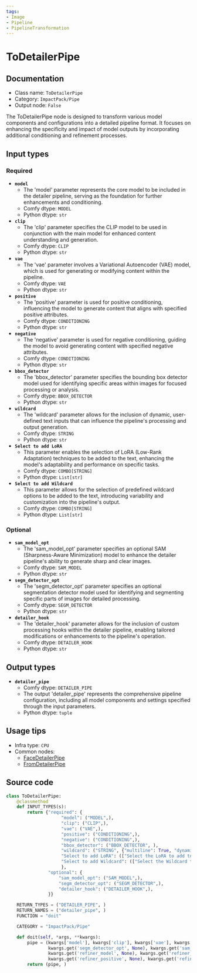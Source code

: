 ```yaml
---
tags:
- Image
- Pipeline
- PipelineTransformation
---
```


# ToDetailerPipe
## Documentation
- Class name: `ToDetailerPipe`
- Category: `ImpactPack/Pipe`
- Output node: `False`

The ToDetailerPipe node is designed to transform various model components and configurations into a detailed pipeline format. It focuses on enhancing the specificity and impact of model outputs by incorporating additional conditioning and refinement processes.
## Input types
### Required
- **`model`**
    - The 'model' parameter represents the core model to be included in the detailer pipeline, serving as the foundation for further enhancements and conditioning.
    - Comfy dtype: `MODEL`
    - Python dtype: `str`
- **`clip`**
    - The 'clip' parameter specifies the CLIP model to be used in conjunction with the main model for enhanced content understanding and generation.
    - Comfy dtype: `CLIP`
    - Python dtype: `str`
- **`vae`**
    - The 'vae' parameter involves a Variational Autoencoder (VAE) model, which is used for generating or modifying content within the pipeline.
    - Comfy dtype: `VAE`
    - Python dtype: `str`
- **`positive`**
    - The 'positive' parameter is used for positive conditioning, influencing the model to generate content that aligns with specified positive attributes.
    - Comfy dtype: `CONDITIONING`
    - Python dtype: `str`
- **`negative`**
    - The 'negative' parameter is used for negative conditioning, guiding the model to avoid generating content with specified negative attributes.
    - Comfy dtype: `CONDITIONING`
    - Python dtype: `str`
- **`bbox_detector`**
    - The 'bbox_detector' parameter specifies the bounding box detector model used for identifying specific areas within images for focused processing or analysis.
    - Comfy dtype: `BBOX_DETECTOR`
    - Python dtype: `str`
- **`wildcard`**
    - The 'wildcard' parameter allows for the inclusion of dynamic, user-defined text inputs that can influence the pipeline's processing and output generation.
    - Comfy dtype: `STRING`
    - Python dtype: `str`
- **`Select to add LoRA`**
    - This parameter enables the selection of LoRA (Low-Rank Adaptation) techniques to be added to the text, enhancing the model's adaptability and performance on specific tasks.
    - Comfy dtype: `COMBO[STRING]`
    - Python dtype: `List[str]`
- **`Select to add Wildcard`**
    - This parameter allows for the selection of predefined wildcard options to be added to the text, introducing variability and customization into the pipeline's output.
    - Comfy dtype: `COMBO[STRING]`
    - Python dtype: `List[str]`
### Optional
- **`sam_model_opt`**
    - The 'sam_model_opt' parameter specifies an optional SAM (Sharpness-Aware Minimization) model to enhance the detailer pipeline's ability to generate sharp and clear images.
    - Comfy dtype: `SAM_MODEL`
    - Python dtype: `str`
- **`segm_detector_opt`**
    - The 'segm_detector_opt' parameter specifies an optional segmentation detector model used for identifying and segmenting specific parts of images for detailed processing.
    - Comfy dtype: `SEGM_DETECTOR`
    - Python dtype: `str`
- **`detailer_hook`**
    - The 'detailer_hook' parameter allows for the inclusion of custom processing hooks within the detailer pipeline, enabling tailored modifications or enhancements to the pipeline's operation.
    - Comfy dtype: `DETAILER_HOOK`
    - Python dtype: `str`
## Output types
- **`detailer_pipe`**
    - Comfy dtype: `DETAILER_PIPE`
    - The output 'detailer_pipe' represents the comprehensive pipeline configuration, including all model components and settings specified through the input parameters.
    - Python dtype: `tuple`
## Usage tips
- Infra type: `CPU`
- Common nodes:
    - [FaceDetailerPipe](../../ComfyUI-Impact-Pack/Nodes/FaceDetailerPipe.md)
    - [FromDetailerPipe](../../ComfyUI-Impact-Pack/Nodes/FromDetailerPipe.md)



## Source code
```python
class ToDetailerPipe:
    @classmethod
    def INPUT_TYPES(s):
        return {"required": {
                     "model": ("MODEL",),
                     "clip": ("CLIP",),
                     "vae": ("VAE",),
                     "positive": ("CONDITIONING",),
                     "negative": ("CONDITIONING",),
                     "bbox_detector": ("BBOX_DETECTOR", ),
                     "wildcard": ("STRING", {"multiline": True, "dynamicPrompts": False}),
                     "Select to add LoRA": (["Select the LoRA to add to the text"] + folder_paths.get_filename_list("loras"),),
                     "Select to add Wildcard": (["Select the Wildcard to add to the text"], ),
                     },
                "optional": {
                    "sam_model_opt": ("SAM_MODEL",),
                    "segm_detector_opt": ("SEGM_DETECTOR",),
                    "detailer_hook": ("DETAILER_HOOK",),
                }}

    RETURN_TYPES = ("DETAILER_PIPE", )
    RETURN_NAMES = ("detailer_pipe", )
    FUNCTION = "doit"

    CATEGORY = "ImpactPack/Pipe"

    def doit(self, *args, **kwargs):
        pipe = (kwargs['model'], kwargs['clip'], kwargs['vae'], kwargs['positive'], kwargs['negative'], kwargs['wildcard'], kwargs['bbox_detector'],
                kwargs.get('segm_detector_opt', None), kwargs.get('sam_model_opt', None), kwargs.get('detailer_hook', None),
                kwargs.get('refiner_model', None), kwargs.get('refiner_clip', None),
                kwargs.get('refiner_positive', None), kwargs.get('refiner_negative', None))
        return (pipe, )

```
